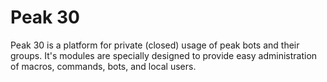 # Peak 30
Peak 30 is a platform for private (closed) usage of peak bots and their groups. 
It's modules are specially designed to provide easy administration of macros, commands, bots, and local users.
